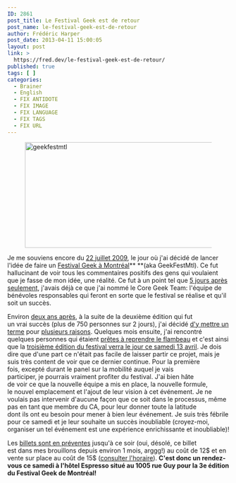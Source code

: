 ```yaml
---
ID: 2861
post_title: Le Festival Geek est de retour
post_name: le-festival-geek-est-de-retour
author: Frédéric Harper
post_date: 2013-04-11 15:00:05
layout: post
link: >
  https://fred.dev/le-festival-geek-est-de-retour/
published: true
tags: [ ]
categories:
  - Brainer
  - English
  - FIX ANTIDOTE
  - FIX IMAGE
  - FIX LANGUAGE
  - FIX TAGS
  - FIX URL
---
```

<figure><img alt="geekfestmtl" src="http://fred.dev/wp-content/uploads/2013/04/geekfestmtl.jpg" width="446" height="239" /></figure>
Je me souviens encore du <a href="https://geekfestmtl.com/2009/07/22/quen-pensez-vous/" target="_blank" rel="noopener noreferrer">22 juillet 2009</a>, le jour où j'ai décidé de lancer l'idée de faire un <a href="https://geekfestmtl.com" target="_blank" rel="noopener noreferrer">Festival Geek à Montréal</a>** **(aka GeekFestMtl). Ce fut hallucinant de voir tous les commentaires positifs des gens qui voulaient que je fasse de mon idée, une réalité. Ce fut à un point tel que <a href="https://geekfestmtl.com/2009/07/27/le-core-geek-team-est-maintenant-forme/" target="_blank" rel="noopener noreferrer">5 jours après </a><a href="https://geekfestmtl.com/2009/07/27/le-core-geek-team-est-maintenant-forme/" target="_blank" rel="noopener noreferrer">seulement</a>, j'avais déjà ce que j'ai nommé le Core Geek Team: l'équipe de bénévoles responsables qui feront en sorte que le festival se réalise et qu'il soit un succès.

Environ <a href="https://geekfestmtl.com/2009/07/27/le-core-geek-team-est-maintenant-forme/" target="_blank" rel="noopener noreferrer">deux ans après</a>, à la suite de la deuxième édition qui fut un vrai succès (plus de 750 personnes sur 2 jours), j'ai décidé <a href="https://geekfestmtl.com/2011/05/10/la-fin-du-festival/" target="_blank" rel="noopener noreferrer">d'y mettre un terme</a> pour [plusieurs ][1][raisons][1]. Quelques mois ensuite, j'ai rencontré quelques personnes qui étaient <a href="https://geekfestmtl.com/2012/01/22/le-festival-geek-de-montral-aura-une-3e-dition/" target="_blank" rel="noopener noreferrer">prêtes à reprendre le flambeau</a> et c'est ainsi que la <a href="https://geekfestmtl.com/2013/02/20/geekfest-2013/" target="_blank" rel="noopener noreferrer">troisième édition du festival verra le jour ce samedi 13 avril</a>. Je dois dire que d'une part ce n'était pas facile de laisser partir ce projet, mais je suis très content de voir que ce dernier continue. Pour la première fois, excepté durant le panel sur la mobilité auquel je vais participer, je pourrais vraiment profiter du festival. J'ai bien hâte de voir ce que la nouvelle équipe a mis en place, la nouvelle formule, le nouvel emplacement et l'ajout de leur vision à cet événement. Je ne voulais pas intervenir d'aucune façon que ce soit dans le processus, même pas en tant que membre du CA, pour leur donner toute la latitude dont ils ont eu besoin pour mener à bien leur événement. Je suis très fébrile pour ce samedi et je leur souhaite un succès inoubliable (croyez-moi, organiser un tel événement est une expérience enrichissante et inoubliable)!

Les <a href="https://geekfestmtl.com/2013/03/12/prevente-de-billets/" target="_blank" rel="noopener noreferrer">billets sont en préventes</a> jusqu'à ce soir (oui, désolé, ce billet est dans mes brouillons depuis environ 1 mois, arggg!) au coût de 12$ et en vente sur place au coût de 15$ (<a href="https://geekfestmtl.com/horaire-geekfest-2013/" target="_blank" rel="noopener noreferrer">consulter l'horaire</a>). **C'est donc un rendez-vous ce samedi à l'hôtel Espresso situé au 1005 rue Guy pour la 3e édition du Festival Geek de Montréal!**

 [1]: https://fred.dev/le-festival-geek-de-montreal-ne-verra-pas-de-3e-edition/